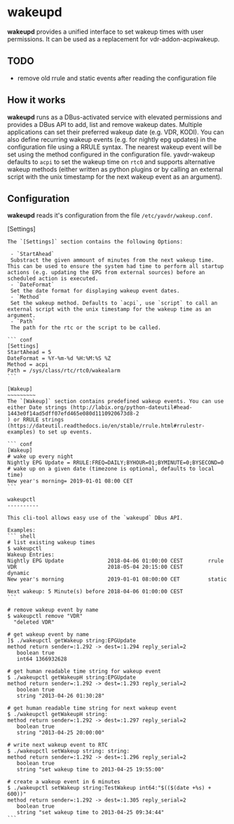 wakeupd
========

**wakeupd** provides a unified interface to set wakeup times with user permissions.
It can be used as a replacement for vdr-addon-acpiwakeup.

TODO
-----
- remove old rrule and static events after reading the configuration file


How it works
-------------
**wakeupd** runs as a DBus-activated service with elevated permissions and provides a DBus API to add, list and remove wakeup dates.
Multiple applications can set their preferred wakeup date (e.g. VDR, KODI).
You can also define recurring wakeup events (e.g. for nightly epg updates) in the configuration file using a RRULE syntax.
The nearest wakeup event will be set using the method configured in the configuration file. yavdr-wakeup defaults to `acpi` to set the wakeup time on `rtc0` and supports alternative wakeup methods (either written as python plugins or by calling an external script with the unix timestamp for the next wakeup event as an argument).

Configuration
--------------
**wakeupd** reads it's configuration from the file `/etc/yavdr/wakeup.conf`.

[Settings]
~~~~~~~~~~
The `[Settings]` section contains the following Options:

 - `StartAhead`  
 Substract the given ammount of minutes from the next wakeup time. This can be used to ensure the system had time to perform all startup actions (e.g. updating the EPG from external sources) before an scheduled action is executed.
 - `DateFormat`  
 Set the date format for displaying wakeup event dates.
 - `Method`  
 Set the wakeup method. Defaults to `acpi`, use `script` to call an external script with the unix timestamp for the wakeup time as an argument. 
 - `Path`  
 The path for the rtc or the script to be called.

``` conf
[Settings]
StartAhead = 5
DateFormat = %Y-%m-%d %H:%M:%S %Z
Method = acpi
Path = /sys/class/rtc/rtc0/wakealarm
```

[Wakeup]
~~~~~~~~~
The `[Wakeup]` section contains predefined wakeup events. You can use either Date strings (http://labix.org/python-dateutil#head-1443e0f14ad5dff07efd465e080d1110920673d8-2
) or RRULE strings (https://dateutil.readthedocs.io/en/stable/rrule.html#rrulestr-examples) to set up events.

``` conf
[Wakeup]
# wake up every night
Nightly EPG Update = RRULE:FREQ=DAILY;BYHOUR=01;BYMINUTE=0;BYSECOND=0
# wake up on a given date (timezone is optional, defaults to local time)
New year's morning= 2019-01-01 08:00 CET
```

wakeupctl
----------

This cli-tool allows easy use of the `wakeupd` DBus API.

Examples:
``` shell
# list existing wakeup times
$ wakeupctl
Wakeup Entries:
Nightly EPG Update            	2018-04-06 01:00:00 CEST      	rrule
VDR                           	2018-05-04 20:15:00 CEST      	dynamic
New year's morning            	2019-01-01 08:00:00 CET       	static

Next wakeup: 5 Minute(s) before 2018-04-06 01:00:00 CEST
```

# remove wakeup event by name
$ wakeupctl remove "VDR"
  "deleted VDR"

# get wakeup event by name
]$ ./wakeupctl getWakeup string:EPGUpdate
method return sender=:1.292 -> dest=:1.294 reply_serial=2
   boolean true
   int64 1366932628

# get human readable time string for wakeup event
$ ./wakeupctl getWakeupH string:EPGUpdate
method return sender=:1.292 -> dest=:1.293 reply_serial=2
   boolean true
   string "2013-04-26 01:30:28"

# get human readable time string for next wakeup event
$ ./wakeupctl getWakeupH string:
method return sender=:1.292 -> dest=:1.297 reply_serial=2
   boolean true
   string "2013-04-25 20:00:00"

# write next wakeup event to RTC
$ ./wakeupctl setWakeup string: string:
method return sender=:1.292 -> dest=:1.296 reply_serial=2
   boolean true
   string "set wakeup time to 2013-04-25 19:55:00"

# create a wakeup event in 6 minutes
$ ./wakeupctl setWakeup string:TestWakeup int64:"$(($(date +%s) + 600))"
method return sender=:1.292 -> dest=:1.305 reply_serial=2
   boolean true
   string "set wakeup time to 2013-04-25 09:34:44"
```
